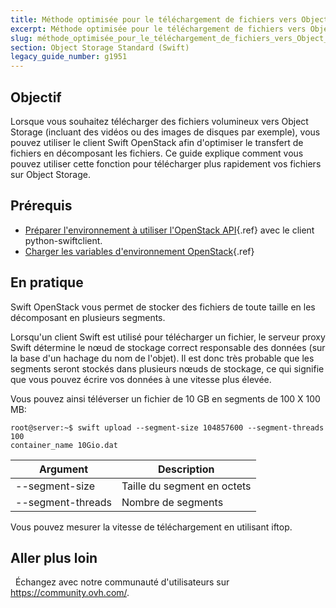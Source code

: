 ```yaml
---
title: Méthode optimisée pour le téléchargement de fichiers vers Object Storage
excerpt: Méthode optimisée pour le téléchargement de fichiers vers Object Storage
slug: méthode_optimisée_pour_le_téléchargement_de_fichiers_vers_Object_Storage
section: Object Storage Standard (Swift)
legacy_guide_number: g1951
---
```


## Objectif

Lorsque vous souhaitez télécharger des fichiers volumineux vers Object Storage (incluant des vidéos ou des images de disques par exemple), vous pouvez utiliser le client Swift OpenStack afin d'optimiser le transfert de fichiers en décomposant les fichiers.
Ce guide explique comment vous pouvez utiliser cette fonction pour télécharger plus rapidement vos fichiers sur Object Storage.

## Prérequis

- [Préparer l'environnement à utiliser l'OpenStack API](../../public-cloud/preparer-lenvironnement-pour-utiliser-lapi-openstack/){.ref} avec le client python-swiftclient.
- [Charger les variables d'environnement OpenStack](../../public-cloud/charger-les-variables-denvironnement-openstack/){.ref}

## En pratique

Swift OpenStack vous permet de stocker des fichiers de toute taille en les décomposant en plusieurs segments.

Lorsqu'un client Swift est utilisé pour télécharger un fichier, le serveur proxy Swift détermine le nœud de stockage correct responsable des données (sur la base d'un hachage du nom de l'objet). Il est donc très probable que les segments seront stockés dans plusieurs nœuds de stockage, ce qui signifie que vous pouvez écrire vos données à une vitesse plus élevée.

Vous pouvez ainsi téléverser un fichier de 10 GB en segments de 100 X 100 MB:

```
root@server:~$ swift upload --segment-size 104857600 --segment-threads 100
container_name 10Gio.dat
```

|Argument|Description|
|---|---|
|--segment-size|Taille du segment en octets|
|--segment-threads|Nombre de segments|

Vous pouvez mesurer la vitesse de téléchargement en utilisant iftop.

## Aller plus loin
 
Échangez avec notre communauté d'utilisateurs sur <https://community.ovh.com/>.
